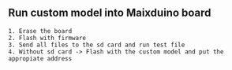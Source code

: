 
## Run custom model into Maixduino board

    1. Erase the board
    2. Flash with firmware
    3. Send all files to the sd card and run test file
    4. Without sd card -> Flash with the custom model and put the appropiate address
